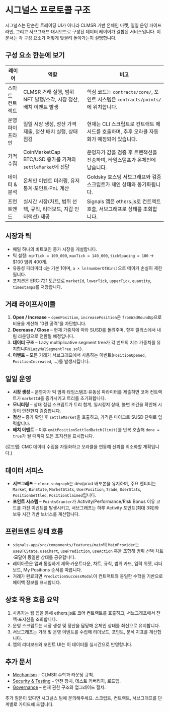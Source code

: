 # 시그널스 프로토콜 구조

시그널스는 단순한 트레이딩 UI가 아니라 CLMSR 기반 온체인 마켓, 일일 운영 파이프라인, 그리고 서브그래프·대시보드로 구성된 데이터 레이어가 결합된 서비스입니다. 이 문서는 각 구성 요소가 어떻게 맞물려 돌아가는지 설명합니다.

## 구성 요소 한눈에 보기

| 레이어 | 역할 | 비고 |
| --- | --- | --- |
| 스마트 컨트랙트 | CLMSR 거래 실행, 범위 NFT 발행/소각, 시장 정산, 배치 이벤트 발생 | 핵심 코드는 `contracts/core/`, 포인트 시스템은 `contracts/points/`에 위치합니다. |
| 운영 파이프라인 | 일일 시장 생성, 정산 가격 제출, 정산 배치 실행, 상태 점검 | 현재는 CLI 스크립트로 컨트랙트 메서드를 호출하며, 추후 오라클 자동화가 예정되어 있습니다. |
| 가격 수집 | CoinMarketCap BTC/USD 종가를 가져와 `settleMarket`에 전달 | 운영자가 값을 검증 후 트랜잭션을 전송하며, 타임스탬프가 온체인에 남습니다. |
| 데이터 & 분석 | 온체인 이벤트 미러링, 유저 통계·포인트·PnL 계산 | Goldsky 호스팅 서브그래프와 검증 스크립트가 체인 상태와 동기화됩니다. |
| 프런트엔드 | 실시간 시장(차트, 범위 선택, 규칙, 리더보드, 지갑 인터랙션) 제공 | Signals 앱은 ethers.js로 컨트랙트 호출, 서브그래프로 상태를 조회합니다. |

## 시장과 틱

- 매일 하나의 비트코인 종가 시장을 개설합니다.
- 틱 설정: `minTick = 100_000`, `maxTick = 140_000`, `tickSpacing = 100` → $100 범위 400개.
- 유동성 파라미터 `α`는 기본 1이며, `α × ln(numberOfBins)`으로 메이커 손실이 제한됩니다.
- 포지션은 ERC‑721 토큰으로 `marketId`, `lowerTick`, `upperTick`, `quantity`, `timestamps`를 저장합니다.

## 거래 라이프사이클

1. **Open / Increase** – `openPosition`, `increasePosition`은 `fromWadRoundUp`으로 비용을 계산해 “0원 공격”을 차단합니다.
2. **Decrease / Close** – 현재 가중치에 따라 SUSD를 돌려주며, 향후 릴리스에서 내림 라운딩으로 전환될 예정입니다.
3. **데이터 구조** – Lazy multiplicative segment tree가 각 밴드의 지수 가중치를 유지합니다(`LazyMulSegmentTree.sol`).
4. **이벤트** – 모든 거래가 서브그래프에서 사용하는 이벤트(`PositionOpened`, `PositionIncreased`, …)를 발생시킵니다.

## 일일 운영

- **시장 생성** – 운영자가 틱 범위·타임스탬프·유동성 파라미터를 제출하면 코어 컨트랙트가 `marketId`를 증가시키고 트리를 초기화합니다.
- **모니터링** – 상태 점검 스크립트가 트리 합계, 일시정지 상태, 불변 조건을 확인해 시장이 안전한지 검증합니다.
- **정산** – 종가 확인 후 `settleMarket`을 호출하고, 가격은 마이크로 SUSD 단위로 입력합니다.
- **배치 이벤트** – 이후 `emitPositionSettledBatch(limit)`를 반복 호출해 `done = true`가 될 때까지 모든 포지션을 표시합니다.

(로드맵: CMC 데이터 수집을 자동화하고 오라클을 연동해 신뢰를 최소화할 계획입니다.)

## 데이터 서피스

- **서브그래프** – `clmsr-subgraph`는 dev/prod 배포본을 유지하며, 주요 엔티티는 `Market`, `BinState`, `MarketStats`, `UserPosition`, `Trade`, `UserStats`, `PositionSettled`, `PositionClaimed`입니다.
- **포인트 시스템** – `PointsGranter`가 Activity/Performance/Risk Bonus 이유 코드를 가진 이벤트를 발생시키고, 서브그래프는 하루 Activity 포인트(최대 3회)와 보유 시간 기반 보너스를 계산합니다.

## 프런트엔드 상태 흐름

- `signals-app/src/components/features/main`의 `MainProvider`는 `useBTCState`, `useChart`, `usePrediction`, `useAction` 훅을 조합해 범위 선택·차트·모달이 동일한 상태를 공유합니다.
- 레이아웃은 앱과 동일하게 제목·카운트다운, 차트, 규칙, 범위 카드, 입력 위젯, 리더보드, My Positions 순서를 따릅니다.
- 거래가 완료되면 `PredictionSuccessModal`이 컨트랙트와 동일한 수학을 기반으로 페이백 정보를 표시합니다.

## 상호 작용 흐름 요약

1. 사용자는 웹 앱을 통해 ethers.js로 코어 컨트랙트를 호출하고, 서브그래프에서 잔액·포지션을 조회합니다.
2. 운영 스크립트는 시장 생성 및 정산을 담당해 온체인 상태를 최신으로 유지합니다.
3. 서브그래프는 거래 및 운영 이벤트를 수집해 리더보드, 포인트, 분석 지표를 계산합니다.
4. 앱의 리더보드와 포인트 UI는 이 데이터를 실시간으로 반영합니다.

## 추가 문서

- [Mechanism](../mechanism/overview.md) – CLMSR 수학과 라운딩 규칙.
- [Security & Testing](../security/audits.md) – 안전 장치, 테스트 커버리지, 로드맵.
- [Governance](../governance/parameters.md) – 현재 권한 구조와 업그레이드 절차.

추가 질문이 있다면 시그널스 팀에 문의해주세요. 스크립트, 컨트랙트, 서브그래프를 단계별로 가이드해 드립니다.
